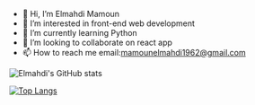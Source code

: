 - 👋 Hi, I’m Elmahdi Mamoun
- 👀 I’m interested in front-end web development
- 🌱 I’m currently learning Python
- 💞️ I’m looking to collaborate on react app
- 📫 How to reach me email:mamounelmahdi1962@gmail.com

![Elmahdi's GitHub stats](https://github-readme-stats.vercel.app/api?username=Elmahdi1962&show_icons=true&theme=github_dark)

[![Top Langs](https://github-readme-stats.vercel.app/api/top-langs/?username=Elmahdi1962&layout=compact)](https://github.com/anuraghazra/github-readme-stats)

